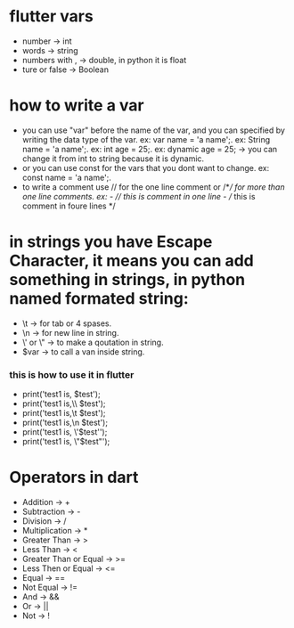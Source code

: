 # flutter vars

- number -> int
- words -> string
- numbers with , -> double, in python it is float
- ture or false -> Boolean

# how to write a var

- you can use "var" before the name of the var, and you can specified by writing the data type of the var.
  ex: var name = 'a name';.
  ex: String name = 'a name';.
  ex: int age = 25;.
  ex: dynamic age = 25; -> you can change it from int to string because it is dynamic.
- or you can use const for the vars that you dont want to change.
  ex: const name = 'a name';.
- to write a comment use // for the one line comment or /\*_/ for more than one line comments.
  ex: - // this is comment in one line - /_ this
  is
  comment
  in foure lines \*/

# in strings you have Escape Character, it means you can add something in strings, in python named formated string:

- \t -> for tab or 4 spases.
- \n -> for new line in string.
- \\' or \\" -> to make a qoutation in string.
- $var -> to call a van inside string.

### this is how to use it in flutter

- print('test1 is, $test');
- print('test1 is,\\\ $test');
- print('test1 is,\t $test');
- print('test1 is,\n $test');
- print('test1 is, \\'$test\'');
- print('test1 is, \\"$test\"');

# Operators in dart

- Addition -> +
- Subtraction -> -
- Division -> /
- Multiplication -> \*
- Greater Than -> >
- Less Than -> <
- Greater Than or Equal -> >=
- Less Then or Equal -> <=
- Equal -> ==
- Not Equal -> !=
- And -> &&
- Or -> ||
- Not -> !
